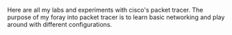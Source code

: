 Here are all my labs and experiments with cisco's packet tracer. The purpose of my foray into packet tracer is to learn basic networking and play around with different configurations.
